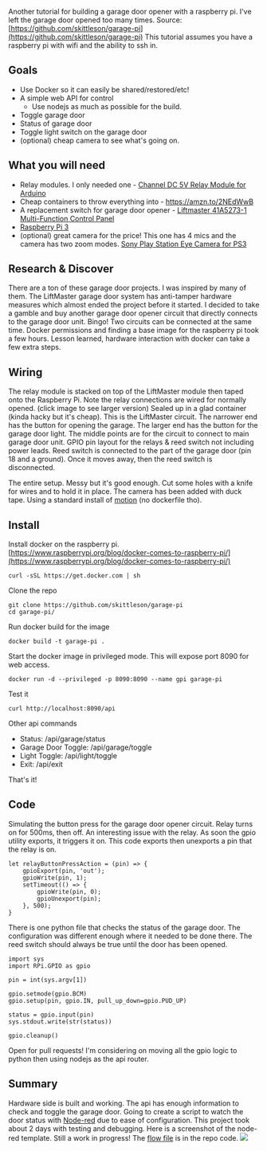 Another tutorial for building a garage door opener with a raspberry pi. I've left the garage door opened too many times. Source: [https://github.com/skittleson/garage-pi](https://github.com/skittleson/garage-pi) This tutorial assumes you have a raspberry pi with wifi and the ability to ssh in.

## Goals

- Use Docker so it can easily be shared/restored/etc!
- A simple web API for control
  - Use nodejs as much as possible for the build.
- Toggle garage door
- Status of garage door
- Toggle light switch on the garage door
- (optional) cheap camera to see what's going on.

## What you will need

- Relay modules. I only needed one - [Channel DC 5V Relay Module for Arduino](https://amzn.to/2RP4zNC)
- Cheap containers to throw everything into - https://amzn.to/2NEdWwB
- A replacement switch for garage door opener - [Liftmaster 41A5273-1 Multi-Function Control Panel](https://amzn.to/2pShUrK)
- [Raspberry Pi 3](https://amzn.to/2RMxQc5)
- (optional) great camera for the price! This one has 4 mics and the camera has two zoom modes. [Sony Play Station Eye Camera for PS3](https://amzn.to/2CIAmvF)

## Research & Discover

There are a ton of these garage door projects. I was inspired by many of them. The LiftMaster garage door system has anti-tamper hardware measures which almost ended the project before it started. I decided to take a gamble and buy another garage door opener circuit that directly connects to the garage door unit. Bingo! Two circuits can be connected at the same time. Docker permissions and finding a base image for the raspberry pi took a few hours. Lesson learned, hardware interaction with docker can take a few extra steps.

## Wiring

The relay module is stacked on top of the LiftMaster module then taped onto the Raspberry Pi. Note the relay connections are wired for normally opened. (click image to see larger version) Sealed up in a glad container (kinda hacky but it's cheap). This is the LiftMaster circuit. The narrower end has the button for opening the garage. The larger end has the button for the garage door light. The middle points are for the circuit to connect to main garage door unit. GPIO pin layout for the relays & reed switch not including power leads.  Reed switch is connected to the part of the garage door (pin 18 and a ground). Once it moves away, then the reed switch is disconnected.

 The entire setup. Messy but it's good enough. Cut some holes with a knife for wires and to hold it in place. The camera has been added with duck tape. Using a standard install of [motion](https://motion-project.github.io/motion_build.html) (no dockerfile tho). 
## Install

Install docker on the raspberry pi. [https://www.raspberrypi.org/blog/docker-comes-to-raspberry-pi/](https://www.raspberrypi.org/blog/docker-comes-to-raspberry-pi/)

    curl -sSL https://get.docker.com | sh

Clone the repo

    git clone https://github.com/skittleson/garage-pi
    cd garage-pi/

Run docker build for the image

    docker build -t garage-pi .

Start the docker image in privileged mode. This will expose port 8090 for web access.

    docker run -d --privileged -p 8090:8090 --name gpi garage-pi

Test it

    curl http://localhost:8090/api

Other api commands

- Status: /api/garage/status
- Garage Door Toggle: /api/garage/toggle
- Light Toggle: /api/light/toggle
- Exit: /api/exit

That's it!

## Code

Simulating the button press for the garage door opener circuit. Relay turns on for 500ms, then off. An interesting issue with the relay. As soon the gpio utility exports, it triggers it on. This code exports then unexports a pin that the relay is on.


    let relayButtonPressAction = (pin) => {
        gpioExport(pin, 'out');
        gpioWrite(pin, 1);
        setTimeout(() => {
            gpioWrite(pin, 0);
            gpioUnexport(pin);
        }, 500);
    }

There is one python file that checks the status of the garage door. The configuration was different enough where it needed to be done there. The reed switch should always be true until the door has been opened.


    import sys
    import RPi.GPIO as gpio

    pin = int(sys.argv[1])

    gpio.setmode(gpio.BCM)
    gpio.setup(pin, gpio.IN, pull_up_down=gpio.PUD_UP)

    status = gpio.input(pin)
    sys.stdout.write(str(status))

    gpio.cleanup()

Open for pull requests! I'm considering on moving all the gpio logic to python then using nodejs as the api router.

## Summary

Hardware side is built and working. The api has enough information to check and toggle the garage door. Going to create a script to watch the door status with [Node-red](https://nodered.org/) due to ease of configuration. This project took about 2 days with testing and debugging. Here is a screenshot of the node-red template. Still a work in progress! The [flow file](https://github.com/skittleson/garage-pi/blob/master/garage-pi-node-red-flow.json) is in the repo code. [![](https://docodethatmatters.com/wp-content/uploads/2018/03/node-red-template-2-253x300.png)](https://docodethatmatters.com/wp-content/uploads/2018/03/node-red-template-2.png)
